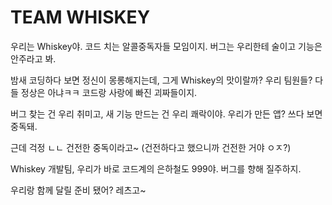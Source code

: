 # TEAM WHISKEY

우리는 Whiskey야. 코드 치는 알콜중독자들 모임이지.
버그는 우리한테 술이고 기능은 안주라고 봐.


밤새 코딩하다 보면 정신이 몽롱해지는데, 그게 Whiskey의 맛이랄까?
우리 팀원들? 다들 정상은 아냐ㅋㅋ
코드랑 사랑에 빠진 괴짜들이지.


버그 찾는 건 우리 취미고, 새 기능 만드는 건 우리 쾌락이야.
우리가 만든 앱? 쓰다 보면 중독돼.


근데 걱정 ㄴㄴ 건전한 중독이라고~
(건전하다고 했으니까 건전한 거야 ㅇㅈ?)

Whiskey 개발팀, 우리가 바로 코드계의 은하철도 999야.
버그를 향해 질주하지.


우리랑 함께 달릴 준비 됐어? 레츠고~
